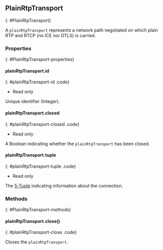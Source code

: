 ## PlainRtpTransport
{: #PlainRtpTransport}

A `plainRtpTransport` represents a network path negotiated on which plain RTP and RTCP (no ICE nor DTLS) is carried.


### Properties
{: #PlainRtpTransport-properties}

<section markdown="1">

#### plainRtpTransport.id
{: #plainRtpTransport-id .code}

* Read only

Unique identifier (Integer).

#### plainRtpTransport.closed
{: #plainRtpTransport-closed .code}

* Read only

A Boolean indicating whether the `plainRtpTransport` has been closed.

#### plainRtpTransport.tuple
{: #plainRtpTransport-tuple .code}

* Read only

The [5-Tuple](#Transport-IceSelectedTuple) indicating information about the connection.

</section>


### Methods
{: #PlainRtpTransport-methods}

<section markdown="1">

#### plainRtpTransport.close()
{: #plainRtpTransport-close .code}

Closes the `plainRtpTransport`.

</section>

